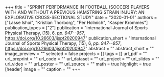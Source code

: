+++
title = "SPRINT PERFORMANCE IN FOOTBALL (SOCCER) PLAYERS WITH AND WITHOUT A PREVIOUS HAMSTRING STRAIN INJURY: AN EXPLORATIVE CROSS-SECTIONAL STUDY"
date = "2020-01-01"
authors = ["Lasse Ishoi", "Kristian Thorborg", "Per Holmich", "Kasper Krommes"]
publication_types = ["2"]
publication = "International Journal of Sports Physical Therapy, (15), 6, _pp. 947--957_, https://doi.org/10.26603/ijspt20200947"
publication_short = "International Journal of Sports Physical Therapy, (15), 6, _pp. 947--957_, https://doi.org/10.26603/ijspt20200947"
abstract = ""
abstract_short = ""
image_preview = ""
selected = false
projects = []
tags = []
url_pdf = ""
url_preprint = ""
url_code = ""
url_dataset = ""
url_project = ""
url_slides = ""
url_video = ""
url_poster = ""
url_source = ""
math = true
highlight = true
[header]
image = ""
caption = ""
+++
